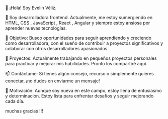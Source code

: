 👋 ¡Hola! Soy Evelin Véliz.

🌱 Soy desarrolladora frontend. Actualmente, me estoy sumergiendo en HTML, CSS , JavaScript , React , Angular y siempre estoy ansiosa por aprender nuevas tecnologías.

🚀 Objetivo: Busco oportunidades para seguir aprendiendo y creciendo como desarrolladora, con el sueño de contribuir a proyectos significativos y colaborar con otros desarrolladores apasionados.

🔭 Proyectos: Actualmente trabajando en pequeños proyectos personales para practicar y mejorar mis habilidades. Pronto los compartiré aquí.

📫 Contáctame: Si tienes algún consejo, recurso o simplemente quieres conectar, ¡no dudes en enviarme un mensaje!

🌟 Motivación: Aunque soy nueva en este campo, estoy llena de entusiasmo y determinación. Estoy lista para enfrentar desafíos y seguir mejorando cada día.

muchas gracias !!!

